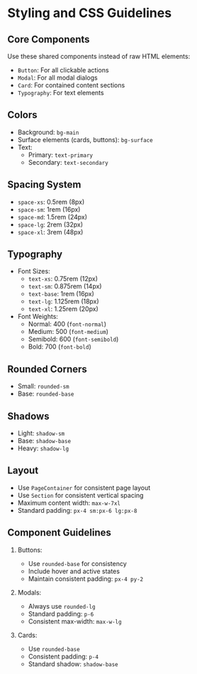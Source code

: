 # Styling and CSS Guidelines

## Core Components

Use these shared components instead of raw HTML elements:
- `Button`: For all clickable actions
- `Modal`: For all modal dialogs
- `Card`: For contained content sections
- `Typography`: For text elements

## Colors
- Background: `bg-main`
- Surface elements (cards, buttons): `bg-surface`
- Text:
  - Primary: `text-primary`
  - Secondary: `text-secondary`

## Spacing System
- `space-xs`: 0.5rem (8px)
- `space-sm`: 1rem (16px)
- `space-md`: 1.5rem (24px)
- `space-lg`: 2rem (32px)
- `space-xl`: 3rem (48px)

## Typography
- Font Sizes:
  - `text-xs`: 0.75rem (12px)
  - `text-sm`: 0.875rem (14px)
  - `text-base`: 1rem (16px)
  - `text-lg`: 1.125rem (18px)
  - `text-xl`: 1.25rem (20px)
- Font Weights:
  - Normal: 400 (`font-normal`)
  - Medium: 500 (`font-medium`)
  - Semibold: 600 (`font-semibold`)
  - Bold: 700 (`font-bold`)

## Rounded Corners
- Small: `rounded-sm`
- Base: `rounded-base`

## Shadows
- Light: `shadow-sm`
- Base: `shadow-base`
- Heavy: `shadow-lg`

## Layout
- Use `PageContainer` for consistent page layout
- Use `Section` for consistent vertical spacing
- Maximum content width: `max-w-7xl`
- Standard padding: `px-4 sm:px-6 lg:px-8`

## Component Guidelines
1. Buttons:
   - Use `rounded-base` for consistency
   - Include hover and active states
   - Maintain consistent padding: `px-4 py-2`

2. Modals:
   - Always use `rounded-lg`
   - Standard padding: `p-6`
   - Consistent max-width: `max-w-lg`

3. Cards:
   - Use `rounded-base`
   - Consistent padding: `p-4`
   - Standard shadow: `shadow-base`
